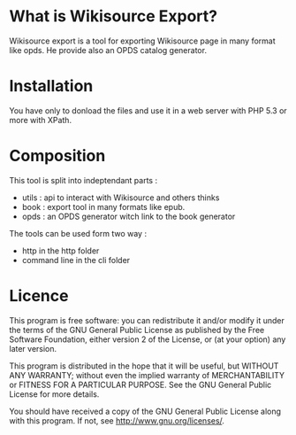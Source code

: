 What is Wikisource Export?
==========================

Wikisource export is a tool for exporting Wikisource page in many format like opds.
He provide also an OPDS catalog generator.

Installation
============

You have only to donload the files and use it in a web server with PHP 5.3 or more with XPath.

Composition
===========

This tool is split into indeptendant parts :
* utils : api to interact with Wikisource and others thinks
* book : export tool in many formats like epub.
* opds : an OPDS generator witch link to the book generator

The tools can be used form two way :
* http in the http folder
* command line in the cli folder

Licence
=======

This program is free software: you can redistribute it and/or modify it under the terms of the GNU General Public License as published by the Free Software Foundation, either version 2 of the License, or (at your option) any later version.

This program is distributed in the hope that it will be useful, but WITHOUT ANY WARRANTY; without even the implied warranty of MERCHANTABILITY or FITNESS FOR A PARTICULAR PURPOSE.  See the GNU General Public License for more details.

You should have received a copy of the GNU General Public License along with this program. If not, see <http://www.gnu.org/licenses/>.
